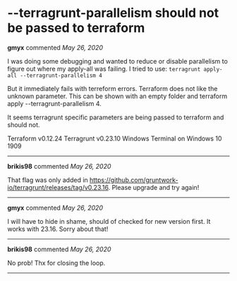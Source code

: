 # --terragrunt-parallelism should not be passed to terraform

**gmyx** commented *May 26, 2020*

I was doing some debugging and wanted to reduce or disable parallelism to figure out where my apply-all was failing. I tried to use: 
`terragrunt apply-all --terragrunt-parallelism 4`

But it immediately fails with terreform errors. Terraform does not like the unknown parameter. This can be shown with an empty folder and terraform apply --terragrunt-parallelism 4.

It seems terragrunt specific parameters are being passed to terraform and should not.

Terraform v0.12.24
Terragrunt v0.23.10
Windows Terminal on Windows 10 1909
<br />
***


**brikis98** commented *May 26, 2020*

That flag was only added in https://github.com/gruntwork-io/terragrunt/releases/tag/v0.23.16. Please upgrade and try again!
***

**gmyx** commented *May 26, 2020*

I will have to hide in shame, should of checked for new version first. It works with 23.16. Sorry about that!
***

**brikis98** commented *May 26, 2020*

No prob! Thx for closing the loop.
***

